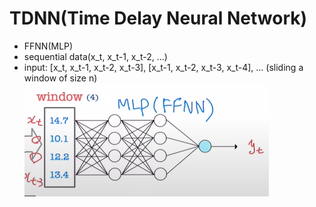 # TDNN(Time Delay Neural Network)
- FFNN(MLP)
- sequential data(x_t, x_t-1, x_t-2, ...)
- input: [x_t, x_t-1, x_t-2, x_t-3], [x_t-1, x_t-2, x_t-3, x_t-4], ... (sliding a window of size n)
![](2023-04-20-15-10-23.png)